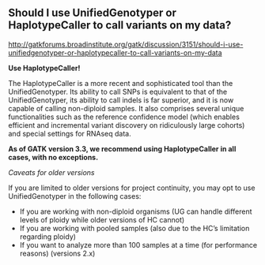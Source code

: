 ## Should I use UnifiedGenotyper or HaplotypeCaller to call variants on my data?

http://gatkforums.broadinstitute.org/gatk/discussion/3151/should-i-use-unifiedgenotyper-or-haplotypecaller-to-call-variants-on-my-data

<p><strong>Use HaplotypeCaller!</strong></p>
<p>The HaplotypeCaller is a more recent and sophisticated tool than the UnifiedGenotyper. Its ability to call SNPs is equivalent to that of the UnifiedGenotyper, its ability to call indels is far superior, and it is now capable of calling non-diploid samples. It also comprises several unique functionalities such as the reference confidence model (which enables efficient and incremental variant discovery on ridiculously large cohorts) and special settings for RNAseq data. </p>
<p><strong>As of GATK version 3.3, we recommend using HaplotypeCaller in all cases, with no exceptions.</strong></p>
<p><em>Caveats for older versions</em></p>
<p>If you are limited to older versions for project continuity, you may opt to use UnifiedGenotyper in the following cases:</p>
<ul>
<li>If you are working with non-diploid organisms (UG can handle different levels of ploidy while older versions of HC cannot)  </li>
<li>If you are working with pooled samples (also due to the HC’s limitation regarding ploidy)  </li>
<li>If you want to analyze more than 100 samples at a time (for performance reasons) (versions 2.x) </li>
</ul>